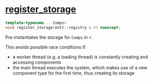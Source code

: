 # [register_storage](register_storage.hpp)

```cpp
template<typename... Comps>
void register_storage(entt::registry & r) noexcept;
```

Pre-instantiates the storage for `Comps` in `r`.

This avoids possible race conditions if:
* a worker thread (e.g. a loading thread) is constantly creating and accessing components
* the main thread executes the system, which makes use of a new component type for the first time, thus creating its storage